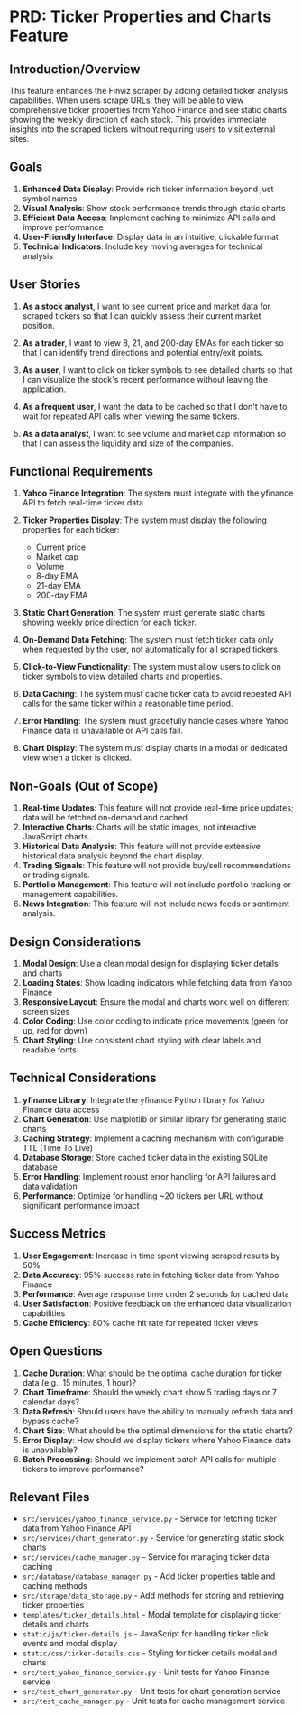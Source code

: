 # PRD: Ticker Properties and Charts Feature

## Introduction/Overview

This feature enhances the Finviz scraper by adding detailed ticker analysis capabilities. When users scrape URLs, they will be able to view comprehensive ticker properties from Yahoo Finance and see static charts showing the weekly direction of each stock. This provides immediate insights into the scraped tickers without requiring users to visit external sites.

## Goals

1. **Enhanced Data Display**: Provide rich ticker information beyond just symbol names
2. **Visual Analysis**: Show stock performance trends through static charts
3. **Efficient Data Access**: Implement caching to minimize API calls and improve performance
4. **User-Friendly Interface**: Display data in an intuitive, clickable format
5. **Technical Indicators**: Include key moving averages for technical analysis

## User Stories

1. **As a stock analyst**, I want to see current price and market data for scraped tickers so that I can quickly assess their current market position.

2. **As a trader**, I want to view 8, 21, and 200-day EMAs for each ticker so that I can identify trend directions and potential entry/exit points.

3. **As a user**, I want to click on ticker symbols to see detailed charts so that I can visualize the stock's recent performance without leaving the application.

4. **As a frequent user**, I want the data to be cached so that I don't have to wait for repeated API calls when viewing the same tickers.

5. **As a data analyst**, I want to see volume and market cap information so that I can assess the liquidity and size of the companies.

## Functional Requirements

1. **Yahoo Finance Integration**: The system must integrate with the yfinance API to fetch real-time ticker data.

2. **Ticker Properties Display**: The system must display the following properties for each ticker:
   - Current price
   - Market cap
   - Volume
   - 8-day EMA
   - 21-day EMA
   - 200-day EMA

3. **Static Chart Generation**: The system must generate static charts showing weekly price direction for each ticker.

4. **On-Demand Data Fetching**: The system must fetch ticker data only when requested by the user, not automatically for all scraped tickers.

5. **Click-to-View Functionality**: The system must allow users to click on ticker symbols to view detailed charts and properties.

6. **Data Caching**: The system must cache ticker data to avoid repeated API calls for the same ticker within a reasonable time period.

7. **Error Handling**: The system must gracefully handle cases where Yahoo Finance data is unavailable or API calls fail.

8. **Chart Display**: The system must display charts in a modal or dedicated view when a ticker is clicked.

## Non-Goals (Out of Scope)

1. **Real-time Updates**: This feature will not provide real-time price updates; data will be fetched on-demand and cached.
2. **Interactive Charts**: Charts will be static images, not interactive JavaScript charts.
3. **Historical Data Analysis**: This feature will not provide extensive historical data analysis beyond the chart display.
4. **Trading Signals**: This feature will not provide buy/sell recommendations or trading signals.
5. **Portfolio Management**: This feature will not include portfolio tracking or management capabilities.
6. **News Integration**: This feature will not include news feeds or sentiment analysis.

## Design Considerations

1. **Modal Design**: Use a clean modal design for displaying ticker details and charts
2. **Loading States**: Show loading indicators while fetching data from Yahoo Finance
3. **Responsive Layout**: Ensure the modal and charts work well on different screen sizes
4. **Color Coding**: Use color coding to indicate price movements (green for up, red for down)
5. **Chart Styling**: Use consistent chart styling with clear labels and readable fonts

## Technical Considerations

1. **yfinance Library**: Integrate the yfinance Python library for Yahoo Finance data access
2. **Chart Generation**: Use matplotlib or similar library for generating static charts
3. **Caching Strategy**: Implement a caching mechanism with configurable TTL (Time To Live)
4. **Database Storage**: Store cached ticker data in the existing SQLite database
5. **Error Handling**: Implement robust error handling for API failures and data validation
6. **Performance**: Optimize for handling ~20 tickers per URL without significant performance impact

## Success Metrics

1. **User Engagement**: Increase in time spent viewing scraped results by 50%
2. **Data Accuracy**: 95% success rate in fetching ticker data from Yahoo Finance
3. **Performance**: Average response time under 2 seconds for cached data
4. **User Satisfaction**: Positive feedback on the enhanced data visualization capabilities
5. **Cache Efficiency**: 80% cache hit rate for repeated ticker views

## Open Questions

1. **Cache Duration**: What should be the optimal cache duration for ticker data (e.g., 15 minutes, 1 hour)?
2. **Chart Timeframe**: Should the weekly chart show 5 trading days or 7 calendar days?
3. **Data Refresh**: Should users have the ability to manually refresh data and bypass cache?
4. **Chart Size**: What should be the optimal dimensions for the static charts?
5. **Error Display**: How should we display tickers where Yahoo Finance data is unavailable?
6. **Batch Processing**: Should we implement batch API calls for multiple tickers to improve performance?

## Relevant Files

- `src/services/yahoo_finance_service.py` - Service for fetching ticker data from Yahoo Finance API
- `src/services/chart_generator.py` - Service for generating static stock charts
- `src/services/cache_manager.py` - Service for managing ticker data caching
- `src/database/database_manager.py` - Add ticker properties table and caching methods
- `src/storage/data_storage.py` - Add methods for storing and retrieving ticker properties
- `templates/ticker_details.html` - Modal template for displaying ticker details and charts
- `static/js/ticker-details.js` - JavaScript for handling ticker click events and modal display
- `static/css/ticker-details.css` - Styling for ticker details modal and charts
- `src/test_yahoo_finance_service.py` - Unit tests for Yahoo Finance service
- `src/test_chart_generator.py` - Unit tests for chart generation service
- `src/test_cache_manager.py` - Unit tests for cache management service 